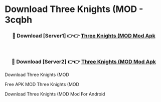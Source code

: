 # Download Three Knights (MOD - 3cqbh



<div align="center">
<h3>🔴 Download [Server1] 👉👉 <a href="https://momento.my/?title=Three_Knights_(MOD">Three Knights (MOD Mod Apk</a></h3><br>

<h3>🔴 Download [Server2] 👉👉 <a href="https://momento.my/?title=Three_Knights_(MOD">Three Knights (MOD Mod Apk</a></h3>
</div>



Download Three Knights (MOD 

Free APK MOD Three Knights (MOD 

Download Three Knights (MOD Mod For Android
